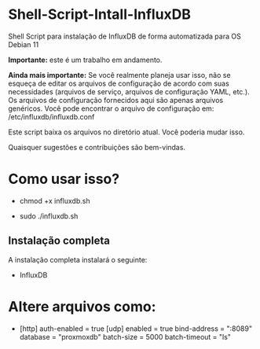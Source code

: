 # Shell-Script-Intall-InfluxDB
Shell Script para instalação de InfluxDB de forma automatizada para OS Debian 11

**Importante:** este é um trabalho em andamento.

**Ainda mais importante:** Se você realmente planeja usar isso, não se esqueça de editar os arquivos de configuração de acordo com suas necessidades (arquivos de serviço, arquivos de configuração YAML, etc.). Os arquivos de configuração fornecidos aqui são apenas arquivos genéricos. Você pode encontrar o arquivo de configuração em: /etc/influxdb/influxdb.conf

Este script baixa os arquivos no diretório atual. Você poderia mudar isso.

Quaisquer sugestões e contribuições são bem-vindas.

# Como usar isso?

* chmod +x influxdb.sh

* sudo ./influxdb.sh

## Instalação completa

A instalação completa instalará o seguinte:

* InfluxDB

# Altere arquivos como:

* [http]
	 auth-enabled = true
 [udp]
	 enabled = true
     bind-address = ":8089"
     database = "proxmoxdb"
     batch-size = 5000
     batch-timeout = "ls"

